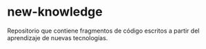 # new-knowledge
Repositorio que contiene fragmentos de código escritos a partir del aprendizaje de nuevas tecnologías.
